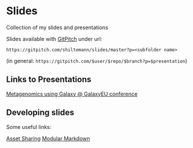 # Slides

Collection of my slides and presentations

Slides available with [GitPitch](https://gitpitch.com/) under url: 

`https://gitpitch.com/shiltemann/slides/master?p=<subfolder name>`

(in general: `https://gitpitch.com/$user/$repo/$branch?p=$presentation`)

## Links to Presentations

[Metagenomics using Galaxy @ GalaxyEU conference](https://gitpitch.com/shiltemann/slides/master?p=2018-GalaxyEU)


## Developing slides

Some useful links:

[Asset Sharing](https://github.com/gitpitch/gitpitch/wiki/Asset-Sharing)
[Modular Markdown](https://github.com/gitpitch/gitpitch/wiki/Modular-Markdown)
